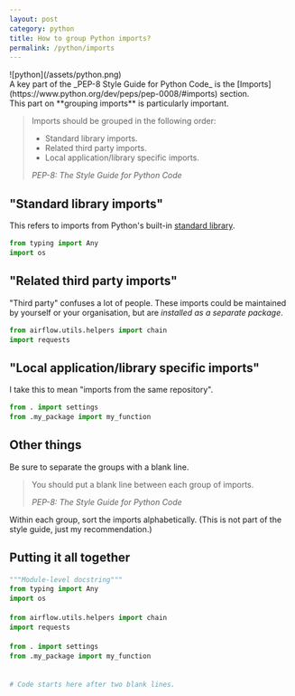 ```yaml
---
layout: post
category: python
title: How to group Python imports?
permalink: /python/imports
---
```

<div class="wide-logos" markdown="1">
![python](/assets/python.png)
</div>

<div id="intro" markdown="1">
A key part of the _PEP-8 Style Guide for Python Code_
is the [Imports](https://www.python.org/dev/peps/pep-0008/#imports) section.
</div>
This part on **grouping imports** is particularly important.

> Imports should be grouped in the following order:
>
> - Standard library imports.
> - Related third party imports.
> - Local application/library specific imports.
>
> <cite>PEP-8: The Style Guide for Python Code</cite>

## "Standard library imports"

This refers to imports from Python's built-in [standard library](https://docs.python.org/3/library/index.html).

```python
from typing import Any
import os
```

## "Related third party imports"

"Third party"
confuses a lot of people. These imports could be maintained by yourself or
your organisation, but are _installed as a
separate package_.

```python
from airflow.utils.helpers import chain
import requests
```

## "Local application/library specific imports"

I take this to mean "imports from the same repository".

```python
from . import settings
from .my_package import my_function
```

## Other things

Be sure to separate the groups with a blank line. 

> You should put a blank line between each group of imports.
>
> <cite>PEP-8: The Style Guide for Python Code</cite>

Within each group, sort the imports alphabetically. (This is not part of the
style guide, just my recommendation.)

## Putting it all together

```python
"""Module-level docstring"""
from typing import Any
import os

from airflow.utils.helpers import chain
import requests

from . import settings
from .my_package import my_function


# Code starts here after two blank lines. 
```

